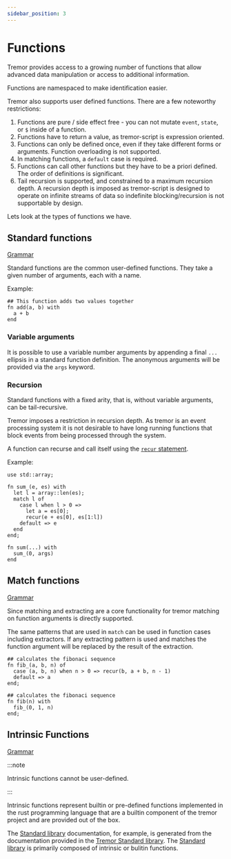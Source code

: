 ```yaml
---
sidebar_position: 3
---
```


# Functions

Tremor provides access to a growing number of functions that allow
advanced data manipulation or access to additional information.

Functions are namespaced to make identification easier.

Tremor also supports user defined functions. There are a few
noteworthy restrictions:

1. Functions are pure / side effect free - you can not mutate `event`, `state`,
   or `$` inside of a function.
2. Functions have to return a value, as tremor-script is expression oriented.
3. Functions can only be defined once, even if they take different forms or
   arguments. Function overloading is not supported.
4. In matching functions, a `default` case is required.
5. Functions can call other functions but they have to be a priori defined. The order of definitions is significant.
6. Tail recursion is supported, and constrained to a maximum recursion depth. A recursion depth is imposed as tremor-script is designed to operate on infinite streams of data so indefinite blocking/recursion is not supportable by design.

Lets look at the types of functions we have.

## Standard functions

[Grammar](./reference/script.md#rule-fndefn)

Standard functions are the common user-defined functions. They take a given number of arguments, each with
a name.

Example:

```tremor
## This function adds two values together
fn add(a, b) with
  a + b
end
```

### Variable arguments

It is possible to use a variable number arguments by appending a final `...` ellipsis in a standard
function definition. The anonymous arguments will be provided via the `args` keyword.

### Recursion

Standard functions with a fixed arity, that is, without variable arguments, can be tail-recursive.

Tremor imposes a restriction in recursion depth. As tremor is an event processing system
it is not desirable to have long running functions that block events from being processed
through the system.

A function can recurse and call itself using the [`recur` statement](./reference/script.md#rule-recur).

Example:

```tremor
use std::array;

fn sum_(e, es) with
  let l = array::len(es);
  match l of
    case l when l > 0 => 
      let a = es[0];
      recur(e + es[0], es[1:l])
    default => e
  end
end;

fn sum(...) with
  sum_(0, args)
end
```

## Match functions

[Grammar](./reference/script.md#rule-fndefn)

Since matching and extracting are a core functionality for tremor matching on
function arguments is directly supported.

The same patterns that are used in `match` can be used in function cases
including extractors. If any extracting pattern is used and matches the function
argument will be replaced by the result of the extraction.

```tremor
## calculates the fibonaci sequence
fn fib_(a, b, n) of
  case (a, b, n) when n > 0 => recur(b, a + b, n - 1)
  default => a
end;

## calculates the fibonaci sequence
fn fib(n) with
  fib_(0, 1, n)
end;
```

## Intrinsic Functions


[Grammar](./reference/script.md#rule-intrinsic)

:::note

Intrinsic functions cannot be user-defined.

:::

Intrinsic functions represent builtin or pre-defined functions implemented in the rust programming
language that are a builtin component of the tremor project and are provided out of the box.

The [Standard library] documentation, for example, is generated from the documentation
provided in the [Tremor Standard library](https://github.com/tremor-rs/tremor-runtime/tree/main/tremor-script/lib). The [Standard library] is primarily composed of intrinsic or bulitin
functions.

[Standard library]: ../reference/stdlib

